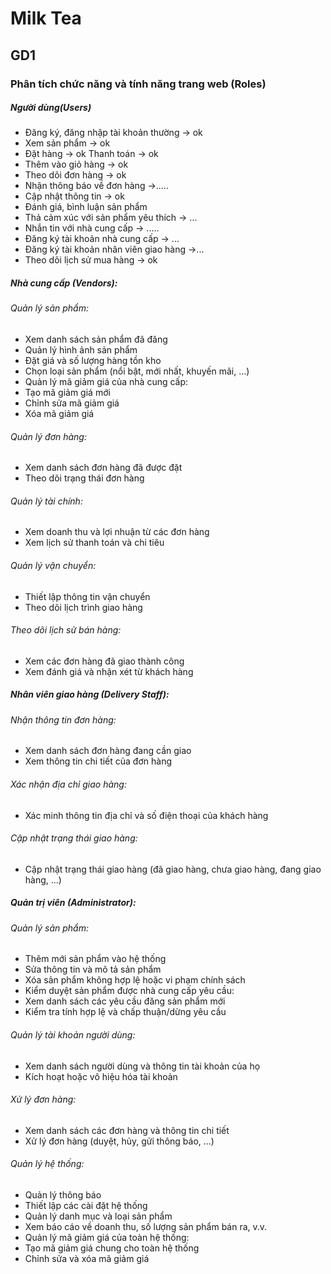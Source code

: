 # Milk Tea

## GD1
### Phân tích chức năng và tính năng trang web (Roles)
##### Người dùng(Users)
- Đăng ký, đăng nhập tài khoản thường -> ok
- Xem sản phẩm -> ok
- Đặt hàng -> ok Thanh toán -> ok
- Thêm vào giỏ hàng -> ok
- Theo dõi đơn hàng -> ok
- Nhận thông báo về đơn hàng ->.....    
- Cập nhật thông tin -> ok
- Đánh giá, bình luận sản phẩm
- Thả cảm xúc với sản phẩm yêu thích  -> ...
- Nhắn tin với nhà cung cấp -> .....
- Đăng ký tài khoản nhà cung cấp -> ...
- Đăng ký tài khoản nhân viên giao hàng ->...
- Theo dõi lịch sử mua hàng -> ok

##### Nhà cung cấp (Vendors):

###### Quản lý sản phẩm:
- Xem danh sách sản phẩm đã đăng
- Quản lý hình ảnh sản phẩm
- Đặt giá và số lượng hàng tồn kho
- Chọn loại sản phẩm (nổi bật, mới nhất, khuyến mãi, ...)
- Quản lý mã giảm giá của nhà cung cấp:
- Tạo mã giảm giá mới
- Chỉnh sửa mã giảm giá
- Xóa mã giảm giá
###### Quản lý đơn hàng:
- Xem danh sách đơn hàng đã được đặt
- Theo dõi trạng thái đơn hàng
###### Quản lý tài chính:
- Xem doanh thu và lợi nhuận từ các đơn hàng
- Xem lịch sử thanh toán và chi tiêu
###### Quản lý vận chuyển:
- Thiết lập thông tin vận chuyển
- Theo dõi lịch trình giao hàng
###### Theo dõi lịch sử bán hàng:
- Xem các đơn hàng đã giao thành công
- Xem đánh giá và nhận xét từ khách hàng

##### Nhân viên giao hàng (Delivery Staff):

###### Nhận thông tin đơn hàng:
- Xem danh sách đơn hàng đang cần giao
- Xem thông tin chi tiết của đơn hàng
###### Xác nhận địa chỉ giao hàng:
- Xác minh thông tin địa chỉ và số điện thoại của khách hàng
###### Cập nhật trạng thái giao hàng:
- Cập nhật trạng thái giao hàng (đã giao hàng, chưa giao hàng, đang giao hàng, ...)

##### Quản trị viên (Administrator):

###### Quản lý sản phẩm:
- Thêm mới sản phẩm vào hệ thống
- Sửa thông tin và mô tả sản phẩm
- Xóa sản phẩm không hợp lệ hoặc vi phạm chính sách
- Kiểm duyệt sản phẩm được nhà cung cấp yêu cầu:
- Xem danh sách các yêu cầu đăng sản phẩm mới
- Kiểm tra tính hợp lệ và chấp thuận/dừng yêu cầu
###### Quản lý tài khoản người dùng:
- Xem danh sách người dùng và thông tin tài khoản của họ
- Kích hoạt hoặc vô hiệu hóa tài khoản
###### Xử lý đơn hàng:
- Xem danh sách các đơn hàng và thông tin chi tiết
- Xử lý đơn hàng (duyệt, hủy, gửi thông báo, ...)
###### Quản lý hệ thống:
- Quản lý thông báo
- Thiết lập các cài đặt hệ thống
- Quản lý danh mục và loại sản phẩm
- Xem báo cáo về doanh thu, số lượng sản phẩm bán ra, v.v.
- Quản lý mã giảm giá của toàn hệ thống:
- Tạo mã giảm giá chung cho toàn hệ thống
- Chỉnh sửa và xóa mã giảm giá
